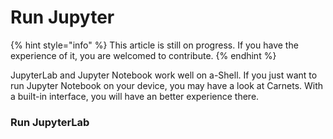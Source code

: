 # Run Jupyter

{% hint style="info" %}
This article is still on progress. If you have the experience of it, you are welcomed to contribute.
{% endhint %}

JupyterLab and Jupyter Notebook work well on a-Shell. If you just want to run Jupyter Notebook on your device, you may have a look at Carnets. With a built-in interface, you will have an better experience there.

### Run JupyterLab
